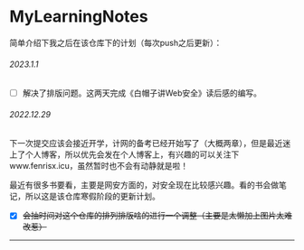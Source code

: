 # MyLearningNotes

简单介绍下我之后在该仓库下的计划（每次push之后更新）：

###### 2023.1.1

- [ ] 解决了排版问题。这两天完成《白帽子讲Web安全》读后感的编写。



###### 2022.12.29

下一次提交应该会接近开学，计网的备考已经开始写了（大概两章），但是最近迷上了个人博客，所以优先会发在个人博客上，有兴趣的可以关注下www.fenrisx.icu，虽然暂时也不会有动静就是啦！

最近有很多书要看，主要是网安方面的，对安全现在比较感兴趣。看的书会做笔记，所以这是该仓库寒假阶段的更新计划。

- [X] ~~会抽时间对这个仓库的排列排版啥的进行一个调整（主要是太懒加上图片太难改惹）~~

------

